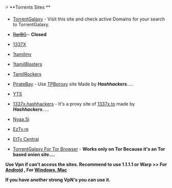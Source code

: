 ⚡️ **Torrents Sites **

- [TorrentGalaxy](https://proxygalaxy.me/) - Visit this site and check active Domains for your search to TorrentGalaxy. 
- <s>[RarBG](https://rarbg.to/) </s> - <b>Closed</b>
- [1337X](https://1337x.to/)
- [1tamilmv](https://www.1tamilmv.tf)
- [1tamilBlasters](https://1tamilblasters.mov/)
- [TamilRockers](http://www.TamilRockerrs.top)
- [PirateBay](https://www.pirateproxy-bay.com/) - Use [TPBproxy](https://tpbproxy.pages.dev) site Made by <b><i>Hashhackers</i></b>.....
- [YTS](https://yts.mx)
- [1337x.hashhackers](https://1337x.hashhackers.com) - It's a proxy site of [1337x.to](https://1337x.to/) made by <b><i>Hashhackers</i></b>.....
- [Nyaa.Si](https://nyaa.si/)
- [EzTv.re](https://eztv.re/)
- [EtTv Central](https://www.ettvcentral.com/)

- [TorrentGalaxy For Tor Browser](http://galaxy3yrfbwlwo72q3v2wlyjinqr2vejgpkxb22ll5pcpuaxlnqjiid.onion/) - <b>Works only on Tor Because it's an Tor based onion site....</b>


<b> Use Vpn if can't access the sites. Recommend to use 1.1.1.1 or Warp >> For [Android](https://play.google.com/store/apps/details?id=com.cloudflare.onedotonedotonedotone) , For [Windows, Mac](https://developers.cloudflare.com/cloudflare-one/connections/connect-devices/warp/download-warp/) </b>

<b> If you have another strong VpN's you can use it. </b>
